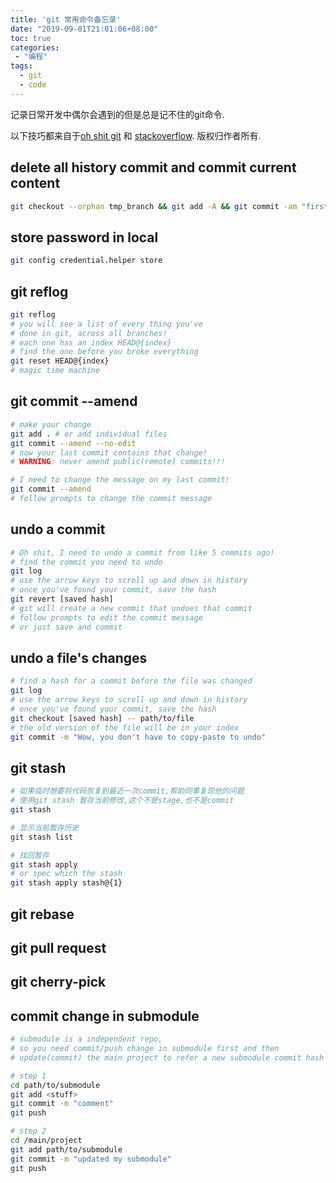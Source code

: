 ```yaml
---
title: 'git 常用命令备忘录'
date: "2019-09-01T21:01:06+08:00"
toc: true
categories:
 - "编程"
tags: 
  - git
  - code
--- 
```


记录日常开发中偶尔会遇到的但是总是记不住的git命令.

<!--more-->

以下技巧都来自于[oh shit git](https://ohshitgit.com/) 和 [stackoverflow](https://stackoverflow.com). 版权归作者所有.

## delete all history commit and commit current content
```bash
git checkout --orphan tmp_branch && git add -A && git commit -am "first commit" && git branch -D master && git branch -m master && git push -f origin master
```

## store password in local
```bash
git config credential.helper store
```

## git reflog
```bash
git reflog
# you will see a list of every thing you've
# done in git, across all branches!
# each one has an index HEAD@{index}
# find the one before you broke everything
git reset HEAD@{index}
# magic time machine
```

## git commit --amend
```bash
# make your change
git add . # or add individual files
git commit --amend --no-edit
# now your last commit contains that change!
# WARNING: never amend public(remote) commits!!!

# I need to change the message on my last commit!
git commit --amend 
# follow prompts to change the commit message
```

## undo a commit
```bash
# Oh shit, I need to undo a commit from like 5 commits ago!
# find the commit you need to undo
git log
# use the arrow keys to scroll up and down in history
# once you've found your commit, save the hash
git revert [saved hash]
# git will create a new commit that undoes that commit
# follow prompts to edit the commit message
# or just save and commit
```

## undo a file's changes
```bash
# find a hash for a commit before the file was changed
git log
# use the arrow keys to scroll up and down in history
# once you've found your commit, save the hash
git checkout [saved hash] -- path/to/file
# the old version of the file will be in your index
git commit -m "Wow, you don't have to copy-paste to undo"

```


## git stash
```bash
# 如果临时想要将代码恢复到最近一次commit,帮助同事复现他的问题
# 使用git stash 暂存当前修改,这个不是stage,也不是commit
git stash

# 显示当前暂存历史
git stash list

# 找回暂存
git stash apply
# or spec which the stash 
git stash apply stash@{1}

```

## git rebase

## git pull request

## git cherry-pick

## commit change in submodule
```bash
# submodule is a independent repo,
# so you need commit/push change in submodule first and then 
# update(commit) the main project to refer a new submodule commit hash

# step 1
cd path/to/submodule
git add <stuff>
git commit -m "comment"
git push

# step 2
cd /main/project
git add path/to/submodule
git commit -m "updated my submodule"
git push

```

